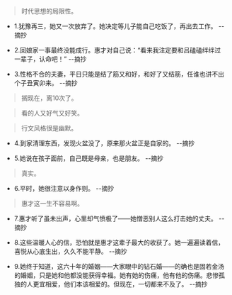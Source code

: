 >时代思想的局限性。

- 1.犹豫再三，她又一次放弃了。她决定等儿子能自己吃饭了，再出去工作。 --摘抄

- 2.回娘家一事最终没能成行。惠才对自己说：“看来我注定要和吕磕磕绊绊过一辈子，认命吧！” --摘抄

- 3.性格不合的夫妻，平日只能是结了筋又和好，和好了又结筋，任谁也讲不出个子丑寅卯来。 --摘抄

>搁现在，离10次了。

>看的人又好气又好笑。

>行文风格很是幽默。

- 4.到家清理东西，发现火盆没了，原来那火盆正是自家的。 --摘抄

- 5.她说在孩子面前，自己既是母亲，也是朋友。 --摘抄

>真实。

- 6.平时，她很注意以身作则。 --摘抄

>惠才这一生不容易啊。

- 7.惠才听了虽未出声，心里却气愤极了——她憎恶别人这么打击她的丈夫。 --摘抄

- 8.这些温暖人心的信，恐怕就是惠才这辈子最大的收获了。她一遍遍读着信，喜悦从心底生出，久久不能平静。 --摘抄

- 9.她终于知道，这六十年的婚姻——大家眼中的钻石婚——的确也是固若金汤的婚姻，只是她和他都没能获得幸福。她有她的伤痛，他有他的伤痛。悲惨孤独的人更宜相爱，他们本该相爱的。但现在，一切都来不及了。 --摘抄
